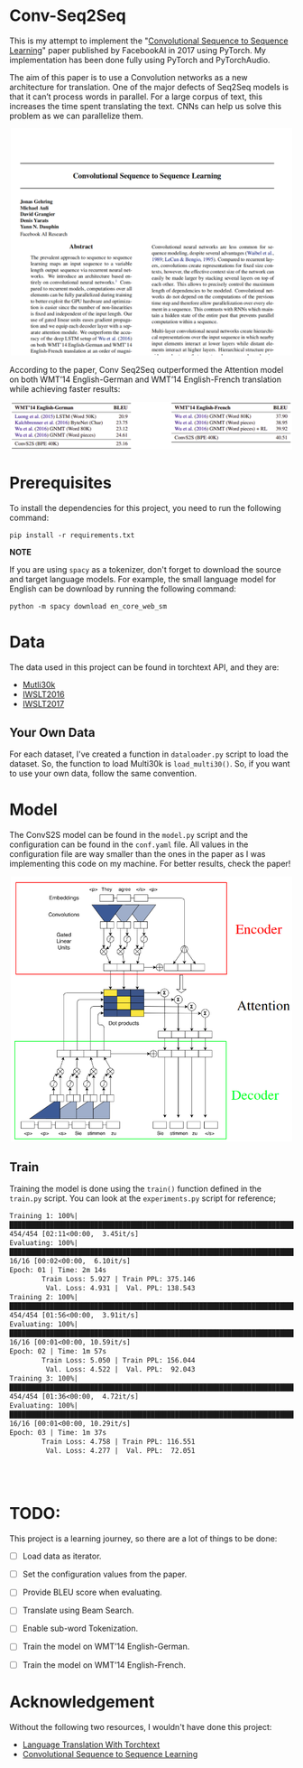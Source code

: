 # Conv-Seq2Seq
This is my attempt to implement the "[Convolutional Sequence to Sequence
Learning](https://arxiv.org/pdf/1705.03122.pdf)" paper published by FacebookAI
in 2017 using PyTorch. My implementation has been done fully using PyTorch and
PyTorchAudio.

The aim of this paper is to use a Convolution networks as a new architecture
for translation. One of the major defects of Seq2Seq models is that it can’t
process words in parallel. For a large corpus of text, this increases the time
spent translating the text. CNNs can help us solve this problem as we can 
parallelize them. 

<div align="Center">
    <a href="https://arxiv.org/pdf/1705.03122.pdf"> <img src="assets/cover.png" width=500> </a>
</div>

According to the paper, Conv Seq2Seq outperformed the Attention model on both
WMT’14 English-German and WMT’14 English-French translation while achieving
faster results:

<div align="Center">
    <a href="https://arxiv.org/pdf/1705.03122.pdf"> <img src="assets/benchmark.png" width=500> </a>
</div>

# Prerequisites

To install the dependencies for this project, you need to run the following command:

```
pip install -r requirements.txt
```

**NOTE**

If you are using `spacy` as a tokenizer, don't forget to download the source and target language models. For example, the small language model for English can be download by running the following command:
```
python -m spacy download en_core_web_sm
```

# Data

The data used in this project can be found in torchtext API, and they are:

- [Mutli30k](https://pytorch.org/text/0.10.0/datasets.html#multi30k)
- [IWSLT2016](https://pytorch.org/text/0.10.0/datasets.html#iwslt2016)
- [IWSLT2017](https://pytorch.org/text/0.10.0/datasets.html#iwslt2017)

## Your Own Data

For each dataset, I've created a function in `dataloader.py` script to load the
dataset. So, the function to load Multi30k is `load_multi30()`. So, if you want
to use your own data, follow the same convention.

# Model

The ConvS2S model can be found in the `model.py` script and the configuration
can be found in the `conf.yaml` file. All values in the configuration file are
way smaller than the ones in the paper as I was implementing this code on my 
machine. For better results, check the paper!

<div align="Center">
    <a href="https://arxiv.org/pdf/1705.03122.pdf"> <img src="assets/model.png" width=500> </a>
</div>

## Train

Training the model is done using the `train()` function defined in the `train.py`
script. You can look at the `experiments.py` script for reference;
```
Training 1: 100%|████████████████████████████████████████████████████████████████████████████████████████████| 454/454 [02:11<00:00,  3.45it/s]
Evaluating: 100%|██████████████████████████████████████████████████████████████████████████████████████████████| 16/16 [00:02<00:00,  6.10it/s]
Epoch: 01 | Time: 2m 14s
        Train Loss: 5.927 | Train PPL: 375.146
         Val. Loss: 4.931 |  Val. PPL: 138.543
Training 2: 100%|████████████████████████████████████████████████████████████████████████████████████████████| 454/454 [01:56<00:00,  3.91it/s]
Evaluating: 100%|██████████████████████████████████████████████████████████████████████████████████████████████| 16/16 [00:01<00:00, 10.59it/s]
Epoch: 02 | Time: 1m 57s
        Train Loss: 5.050 | Train PPL: 156.044
         Val. Loss: 4.522 |  Val. PPL:  92.043
Training 3: 100%|████████████████████████████████████████████████████████████████████████████████████████████| 454/454 [01:36<00:00,  4.72it/s]
Evaluating: 100%|██████████████████████████████████████████████████████████████████████████████████████████████| 16/16 [00:01<00:00, 10.29it/s]
Epoch: 03 | Time: 1m 37s
        Train Loss: 4.758 | Train PPL: 116.551
         Val. Loss: 4.277 |  Val. PPL:  72.051
```


<br><br>

# TODO:

This project is a learning journey, so there are a lot of things to be done:

- [ ] Load data as iterator.
- [ ] Set the configuration values from the paper.
- [ ] Provide BLEU score when evaluating.
- [ ] Translate using Beam Search.
- [ ] Enable sub-word Tokenization.
- [ ] Train the model on WMT’14 English-German. 
- [ ] Train the model on WMT’14 English-French.


# Acknowledgement

Without the following two resources, I wouldn't have done this project:

- [Language Translation With Torchtext](https://pytorch.org/tutorials/beginner/translation_transformer.html)
- [Convolutional Sequence to Sequence Learning](https://charon.me/posts/pytorch/pytorch_seq2seq_5)
